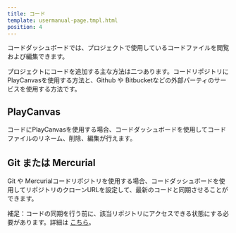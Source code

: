 ```yaml
---
title: コード
template: usermanual-page.tmpl.html
position: 4
---
```


コードダッシュボードでは、プロジェクトで使用しているコードファイルを閲覧および編集できます。

プロジェクトにコードを追加する主な方法は二つあります。コードリポジトリにPlayCanvasを使用する方法と、Github や Bitbucketなどの外部パーティのサービスを使用する方法です。

## PlayCanvas

コードにPlayCanvasを使用する場合、コードダッシュボードを使用してコードファイルのリネーム、削除、編集が行えます。

## Git または Mercurial

Git や Mercurialコードリポジトリを使用する場合、コードダッシュボードを使用してリポジトリのクローンURLを設定して、最新のコードと同期させることができます。

補足：コードの同期を行う前に、該当リポジトリにアクセスできる状態にする必要があります。詳細は [こちら][ワークフロー]。

[ワークフロー]: /user-manual/scripting/workflow


